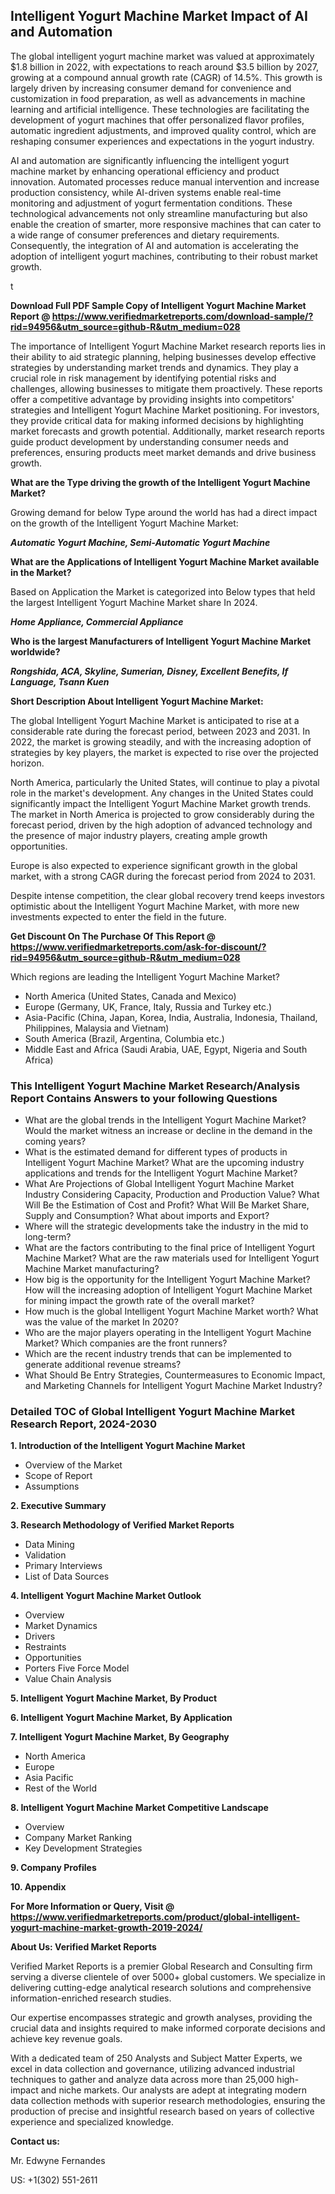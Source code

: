 <h2>Intelligent Yogurt Machine Market Impact of AI and Automation</h2><p>The global intelligent yogurt machine market was valued at approximately $1.8 billion in 2022, with expectations to reach around $3.5 billion by 2027, growing at a compound annual growth rate (CAGR) of 14.5%. This growth is largely driven by increasing consumer demand for convenience and customization in food preparation, as well as advancements in machine learning and artificial intelligence. These technologies are facilitating the development of yogurt machines that offer personalized flavor profiles, automatic ingredient adjustments, and improved quality control, which are reshaping consumer experiences and expectations in the yogurt industry.</p><p>AI and automation are significantly influencing the intelligent yogurt machine market by enhancing operational efficiency and product innovation. Automated processes reduce manual intervention and increase production consistency, while AI-driven systems enable real-time monitoring and adjustment of yogurt fermentation conditions. These technological advancements not only streamline manufacturing but also enable the creation of smarter, more responsive machines that can cater to a wide range of consumer preferences and dietary requirements. Consequently, the integration of AI and automation is accelerating the adoption of intelligent yogurt machines, contributing to their robust market growth.</p>t</p><p id="" class=""><strong>Download Full PDF Sample Copy of Intelligent Yogurt Machine Market Report @ <a href="https://www.verifiedmarketreports.com/download-sample/?rid=94956&utm_source=github-R&utm_medium=028" target="_blank">https://www.verifiedmarketreports.com/download-sample/?rid=94956&utm_source=github-R&utm_medium=028</a></strong></p><p>The importance of&nbsp;Intelligent Yogurt Machine Market research reports lies in their ability to aid strategic planning, helping businesses develop effective strategies by understanding market trends and dynamics. They play a crucial role in risk management by identifying potential risks and challenges, allowing businesses to mitigate them proactively. These reports offer a competitive advantage by providing insights into competitors' strategies and Intelligent Yogurt Machine Market positioning. For investors, they provide critical data for making informed decisions by highlighting market forecasts and growth potential. Additionally, market research reports guide product development by understanding consumer needs and preferences, ensuring products meet market demands and drive business growth.</p><p><strong>What are the&nbsp;Type driving the growth of the Intelligent Yogurt Machine Market?</strong></p><p id="" class="">Growing demand for below Type around the world has had a direct impact on the growth of the Intelligent Yogurt Machine Market:</p><em><strong>Automatic Yogurt Machine, Semi-Automatic Yogurt Machine</strong></em></p><strong>What are the&nbsp;Applications&nbsp;of Intelligent Yogurt Machine Market available in the Market?</strong></p><p id="" class="">Based on Application the Market is categorized into Below types that held the largest Intelligent Yogurt Machine Market share In 2024.</p><em><strong>Home Appliance, Commercial Appliance</strong></em></p><strong>Who is the largest Manufacturers of Intelligent Yogurt Machine Market worldwide?</strong></p><p><em><strong>Rongshida, ACA, Skyline, Sumerian, Disney, Excellent Benefits, If Language, Tsann Kuen</strong></em></p><p id="" class=""><strong>Short Description About Intelligent Yogurt Machine Market:</strong></p><p>The global Intelligent Yogurt Machine Market is anticipated to rise at a considerable rate during the forecast period, between 2023 and 2031. In 2022, the market is growing steadily, and with the increasing adoption of strategies by key players, the market is expected to rise over the projected horizon.</p><p>North America, particularly the United States, will continue to play a pivotal role in the market's development. Any changes in the United States could significantly impact the Intelligent Yogurt Machine Market growth trends. The market in North America is projected to grow considerably during the forecast period, driven by the high adoption of advanced technology and the presence of major industry players, creating ample growth opportunities.</p><p>Europe is also expected to experience significant growth in the global market, with a strong CAGR during the forecast period from 2024 to 2031.</p><p>Despite intense competition, the clear global recovery trend keeps investors optimistic about the Intelligent Yogurt Machine Market, with more new investments expected to enter the field in the future.</p><p id="" class=""><strong>Get Discount On The Purchase Of This Report @ <a href="https://www.verifiedmarketreports.com/ask-for-discount/?rid=94956&utm_source=github-R&utm_medium=028" target="_blank">https://www.verifiedmarketreports.com/ask-for-discount/?rid=94956&utm_source=github-R&utm_medium=028</a></strong></p>Which regions are leading the Intelligent Yogurt Machine Market?</p><ul><li>North America (United States, Canada and Mexico)</li><li>Europe (Germany, UK, France, Italy, Russia and Turkey etc.)</li><li>Asia-Pacific (China, Japan, Korea, India, Australia, Indonesia, Thailand, Philippines, Malaysia and Vietnam)</li><li>South America (Brazil, Argentina, Columbia etc.)</li><li>Middle East and Africa (Saudi Arabia, UAE, Egypt, Nigeria and South Africa)</li></ul><h3 id="" class="">This Intelligent Yogurt Machine Market Research/Analysis Report Contains Answers to your following Questions</h3><ul><li>What are the global trends in the Intelligent Yogurt Machine Market? Would the market witness an increase or decline in the demand in the coming years?</li><li>What is the estimated demand for different types of products in Intelligent Yogurt Machine Market? What are the upcoming industry applications and trends for the Intelligent Yogurt Machine Market?</li><li>What Are Projections of Global Intelligent Yogurt Machine Market Industry Considering Capacity, Production and Production Value? What Will Be the Estimation of Cost and Profit? What Will Be Market Share, Supply and Consumption? What about imports and Export?</li><li>Where will the strategic developments take the industry in the mid to long-term?</li><li>What are the factors contributing to the final price of Intelligent Yogurt Machine Market? What are the raw materials used for Intelligent Yogurt Machine Market manufacturing?</li><li>How big is the opportunity for the Intelligent Yogurt Machine Market? How will the increasing adoption of Intelligent Yogurt Machine Market for mining impact the growth rate of the overall market?</li><li>How much is the global Intelligent Yogurt Machine Market worth? What was the value of the market In 2020?</li><li>Who are the major players operating in the Intelligent Yogurt Machine Market? Which companies are the front runners?</li><li>Which are the recent industry trends that can be implemented to generate additional revenue streams?</li><li>What Should Be Entry Strategies, Countermeasures to Economic Impact, and Marketing Channels for Intelligent Yogurt Machine Market Industry?</li></ul><h3 id="" class="">Detailed TOC of Global Intelligent Yogurt Machine Market Research Report, 2024-2030</h3><p id="" class=""><strong>1. Introduction of the Intelligent Yogurt Machine Market</strong></p><ul><li>Overview of the Market</li><li>Scope of Report</li><li>Assumptions</li></ul><p id="" class=""><strong>2. Executive Summary</strong></p><p id="" class=""><strong>3. Research Methodology of Verified Market Reports</strong></p><ul><li>Data Mining</li><li>Validation</li><li>Primary Interviews</li><li>List of Data Sources</li></ul><p id="" class=""><strong>4. Intelligent Yogurt Machine Market Outlook</strong></p><ul><li>Overview</li><li>Market Dynamics</li><li>Drivers</li><li>Restraints</li><li>Opportunities</li><li>Porters Five Force Model</li><li>Value Chain Analysis</li></ul><p id="" class=""><strong>5. Intelligent Yogurt Machine Market, By Product</strong></p><p id="" class=""><strong>6. Intelligent Yogurt Machine Market, By Application</strong></p><p id="" class=""><strong>7. Intelligent Yogurt Machine Market, By Geography</strong></p><ul><li>North America</li><li>Europe</li><li>Asia Pacific</li><li>Rest of the World</li></ul><p id="" class=""><strong>8. Intelligent Yogurt Machine Market Competitive Landscape</strong></p><ul><li>Overview</li><li>Company Market Ranking</li><li>Key Development Strategies</li></ul><p id="" class=""><strong>9. Company Profiles</strong></p><p id="" class=""><strong>10. Appendix</strong></p><p id="" class=""><strong>For More Information or Query, Visit @ <a href="https://www.verifiedmarketreports.com/product/global-intelligent-yogurt-machine-market-growth-2019-2024/" target="_blank">https://www.verifiedmarketreports.com/product/global-intelligent-yogurt-machine-market-growth-2019-2024/</a></strong></p><p id="" class=""><strong>About Us: Verified Market Reports</strong></p><p id="" class="">Verified Market Reports is a premier Global Research and Consulting firm serving a diverse clientele of over 5000+ global customers. We specialize in delivering cutting-edge analytical research solutions and comprehensive information-enriched research studies.</p><p id="" class="">Our expertise encompasses strategic and growth analyses, providing the crucial data and insights required to make informed corporate decisions and achieve key revenue goals.</p><p id="" class="">With a dedicated team of 250 Analysts and Subject Matter Experts, we excel in data collection and governance, utilizing advanced industrial techniques to gather and analyze data across more than 25,000 high-impact and niche markets. Our analysts are adept at integrating modern data collection methods with superior research methodologies, ensuring the production of precise and insightful research based on years of collective experience and specialized knowledge.</p><p id="" class=""><strong>Contact us:</strong></p><p id="" class="">Mr. Edwyne Fernandes</p><p id="" class="">US: +1(302) 551-2611</p>